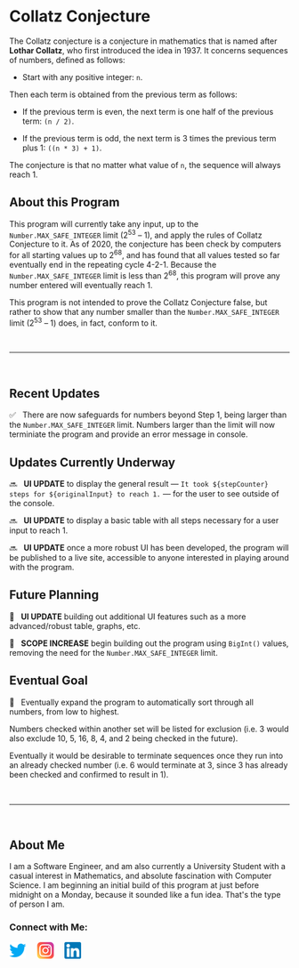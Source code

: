# **Collatz Conjecture**

The Collatz conjecture is a conjecture in mathematics that is named after **Lothar Collatz**, who first introduced the idea in 1937. It concerns sequences of numbers, defined as follows: 

- Start with any positive integer: `n`. 

Then each term is obtained from the previous term as follows: 

- If the previous term is even, the next term is one half of the previous term: `(n / 2)`.

- If the previous term is odd, the next term is 3 times the previous term plus 1: `((n * 3) + 1)`.

The conjecture is that no matter what value of `n`, the sequence will always reach 1.

## **About this Program** 

This program will currently take any input, up to the `Number.MAX_SAFE_INTEGER` limit (2<sup>53</sup> – 1), and apply the rules of Collatz Conjecture to it. As of 2020, the conjecture has been check by computers for all starting values up to 2<sup>68</sup>, and has found that all values tested so far eventually end in the repeating cycle 4-2-1. Because the `Number.MAX_SAFE_INTEGER` limit is less than 2<sup>68</sup>, this program will prove any number entered will eventually reach 1.

This program is not intended to prove the Collatz Conjecture false, but rather to show that any number smaller than the `Number.MAX_SAFE_INTEGER` limit (2<sup>53</sup> – 1) does, in fact, conform to it.

<br />

---

<br />

## **Recent Updates**

:white_check_mark: &nbsp; There are now safeguards for numbers beyond Step 1, being larger than the `Number.MAX_SAFE_INTEGER` limit. Numbers larger than the limit will now terminiate the program and provide an error message in console.

## **Updates Currently Underway**

:soon: &nbsp; **UI UPDATE** to display the general result &mdash; `It took ${stepCounter} steps for ${originalInput} to reach 1.` &mdash; for the user to see outside of the console.

:soon: &nbsp; **UI UPDATE** to display a basic table with all steps necessary for a user input to reach 1.

:soon: &nbsp; **UI UPDATE** once a more robust UI has been developed, the program will be published to a live site, accessible to anyone interested in playing around with the program.

## **Future Planning**

:rocket: &nbsp; **UI UPDATE** building out additional UI features such as a more advanced/robust table, graphs, etc.

:rocket: &nbsp; **SCOPE INCREASE** begin building out the program using `BigInt()` values, removing the need for the `Number.MAX_SAFE_INTEGER` limit.

## **Eventual Goal**

:crystal_ball: &nbsp; Eventually expand the program to automatically sort through all numbers, from low to highest. 

Numbers checked within another set will be listed for exclusion (i.e. 3 would also exclude 10, 5, 16, 8, 4, and 2 being checked in the future).

Eventually it would be desirable to terminate sequences once they run into an already checked number (i.e. 6 would terminate at 3, since 3 has already been checked and confirmed to result in 1). 

<br />

---

<br />

## **About Me**

I am a Software Engineer, and am also currently a University Student with a casual interest in Mathematics, and absolute fascination with Computer Science. I am beginning an initial build of this program at just before midnight on a Monday, because it sounded like a fun idea. That's the type of person I am.

### **Connect with Me:**

[![Twitter @thejessicafelts](https://raw.githubusercontent.com/thejessicafelts/thejessicafelts/master/icon-twitter.png)](https://www.twitter.com/thejessicafelts) &nbsp; &nbsp; [![Instagram @thejessicafelts](https://raw.githubusercontent.com/thejessicafelts/thejessicafelts/master/icon-instagram.png)](https://www.instagram.com/thejessicafelts) &nbsp; &nbsp; [![LinkedIn @thejessicafelts](https://raw.githubusercontent.com/thejessicafelts/thejessicafelts/master/icon-linkedin.png)](https://www.linkedin.com/in/thejessicafelts)
